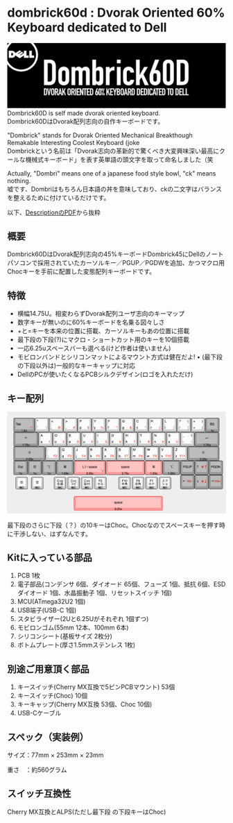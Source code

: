 # dombrick60d : Dvorak Oriented 60% Keyboard dedicated to Dell
![Logo](https://github.com/dvorak55/dombrick60d/blob/master/logo.png)
Dombrick60D is self made dvorak oriented keyboard.  
Dombrick60DはDvorak配列志向の自作キーボードです。

"Dombrick" stands for Dvorak Oriented Mechanical Breakthough Remakable Interesting Coolest Keyboard (joke  
Dombrickという名前は「Dvorak志向の革新的で驚くべき大変興味深い最高にクールな機械式キーボード」を表す英単語の頭文字を取って命名しました（笑

Actually, "Dombri" means one of a japanese food style bowl, "ck" means nothing.  
嘘です、Dombriはもちろん日本語の丼を意味しており、ckの二文字はバランスを整えるために付けているだけです。

以下、[DescriptionのPDF](https://github.com/dvorak55/dombrick60d/blob/master/description.pdf)から抜粋

## 概要
Dombrick60DはDvorak配列志向の45%キーボードDombrick45にDellのノートパソコンで採用されていたカーソルキー／PGUP／PGDWを追加、かつマクロ用Chocキーを手前に配置した変態配列キーボードです。

## 特徴
- 横幅14.75U。相変わらずDvorak配列ユーザ志向のキーマップ
- 数字キーが無いのに60%キーボードを名乗る図々しさ
- +と=キーを本来の位置に搭載、カーソルキーもあの位置に搭載
- 最下段の下段(?)にマクロ・ショートカット用のキーを10個搭載
- 一応6.25uスペースバーも選べる(けど作者は使いません)
- モビロンバンドとシリコンマットによるマウント方式は健在だよ! • (最下段の下段以外は)一般的なキーキャップに対応
- DellのPCが使いたくなるPCBシルクデザイン(ロゴを入れただけ)

## キー配列
![keymap-of-dombrick60d](https://github.com/dvorak55/dombrick60d/blob/master/keylayout/dombrick60d-2-4.png)

最下段のさらに下段（？）の10キーはChoc。Chocなのでスペースキーを押す時に干渉しない、はずなんです。

## Kitに入っている部品
1. PCB 1枚
2. 電子部品(コンデンサ 6個、ダイオード 65個、フューズ 1個、抵抗 6個、ESDダイオード 1個、水晶振動子 1個、リセットスイッチ 1個)
3. MCU(ATmega32U2 1個)
4. USB端子(USB-C 1個)
5. スタビライザー(2Uと6.25Uがそれぞれ 1個ずつ)
6. モビロンゴム(55mm 12本、100mm 6本)
7. シリコンシート(基板サイズ 2枚分)
8. ボトムプレート(厚さ1.5mmステンレス 1枚)

## 別途ご用意頂く部品
1. キースイッチ(Cherry MX互換で5ピンPCBマウント) 53個
2. キースイッチ(Choc) 10個
3. キーキャップ(Cherry MX互換 53個、Choc 10個)
4. USB-Cケーブル

## スペック（実装例）
サイズ：77mm × 253mm × 23mm

重さ　：約560グラム

## スイッチ互換性
Cherry MX互換とALPS(ただし最下段 の下段キーはChoc)
